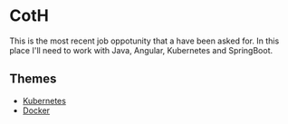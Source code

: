 # CotH

This is the most recent job oppotunity that a have been asked for. In this place I'll need to work with Java, Angular, Kubernetes and SpringBoot.

## Themes

 - [Kubernetes](./kubernetes.md)
 - [Docker](./docker.md)
